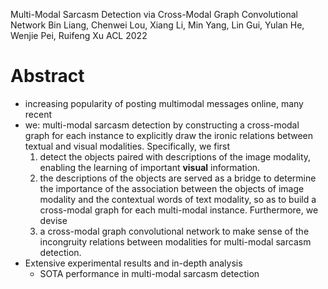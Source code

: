 Multi-Modal Sarcasm Detection via Cross-Modal Graph Convolutional Network 
Bin Liang, Chenwei Lou, Xiang Li, Min Yang, Lin Gui, Yulan He, Wenjie Pei,
  Ruifeng Xu
ACL 2022

# Abstract

* increasing popularity of posting multimodal messages online, many recent
* we: multi-modal sarcasm detection by constructing a cross-modal graph for each
  instance to explicitly draw the ironic relations between textual and visual
  modalities. Specifically, we first 
  1. detect the objects paired with descriptions of the image modality, enabling
     the learning of important **visual** information.
  2. the descriptions of the objects are served as a bridge to determine the
     importance of the association between the objects of image modality and the
     contextual words of text modality, so as to build a cross-modal graph for
     each multi-modal instance. Furthermore, we devise 
  3. a cross-modal graph convolutional network to make sense of the incongruity
     relations between modalities for multi-modal sarcasm detection.  
* Extensive experimental results and in-depth analysis
  * SOTA performance in multi-modal sarcasm detection
